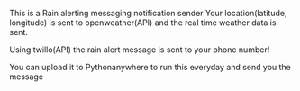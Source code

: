 This is a Rain alerting messaging notification sender
Your location(latitude, longitude) is sent to openweather(API) and the real time weather data is sent.

Using twillo(API) the rain alert message is sent to your phone number!

You can upload it to Pythonanywhere to run this everyday and send you the message
